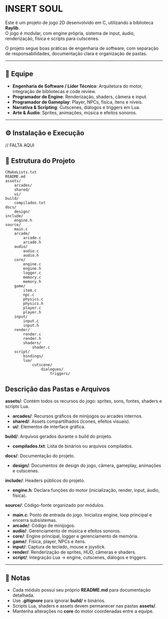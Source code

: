 # INSERT SOUL

Este é um projeto de jogo 2D desenvolvido em C, utilizando a biblioteca **Raylib**.  
O jogo é modular, com engine própria, sistema de input, áudio, renderização, física e scripts para cutscenes.  

O projeto segue boas práticas de engenharia de software, com separação de responsabilidades, documentação clara e organização de pastas.

---

## 👥 Equipe

- **Engenharia de Software / Líder Técnico**: Arquitetura do motor, integração de bibliotecas e code review.  
- **Programador de Engine**: Renderização, shaders, câmera e input.  
- **Programador de Gameplay**: Player, NPCs, física, itens e níveis.  
- **Narrativa & Scripting**: Cutscenes, diálogos e triggers em Lua.  
- **Arte & Áudio**: Sprites, animações, música e efeitos sonoros.

---

## ⚙️ Instalação e Execução

// FALTA AQUI


## 📂 Estrutura do Projeto
````
CMakeLists.txt
README.md
assets/
    arcades/
    shared/
    ui/
build/
    compilados.txt
docs/
    design/
include/
    engine.h
source/
    main.c
    arcade/
        arcade.c
        arcade.h
    audio/
        audio.c
        audio.h
    core/
        engine.c
        engine.h
        logger.c
        memory.c
        memory.h
    game/
        item.c
        npc.c
        physics.c
        physics.h
        player.c
        player.h
    input/
        input.c
        input.h
    render/
        render.c
        render.h
        shaders/
            shader.c
    script/
        bindings/
        lua/
            cutscene/
                dialogues/
                    triggers/

````

## Descrição das Pastas e Arquivos

**assets/**: Contém todos os recursos do jogo: sprites, sons, fontes, shaders e scripts Lua.  
- **arcades/**: Recursos gráficos de minijogos ou arcades internos.  
- **shared/**: Assets compartilhados (ícones, efeitos visuais).  
- **ui/**: Elementos de interface gráfica.

**build/**: Arquivos gerados durante o build do projeto.  
- **compilados.txt**: Lista de binários ou arquivos compilados.

**docs/**: Documentação do projeto.  
- **design/**: Documentos de design do jogo, câmera, gameplay, animações e cutscenes.

**include/**: Headers públicos do projeto.  
- **engine.h**: Declara funções do motor (inicialização, render, input, áudio, física).

**source/**: Código-fonte organizado por módulos.  
- **main.c**: Ponto de entrada do jogo. Inicializa engine, loop principal e encerra subsistemas.  
- **arcade/**: Código de minijogos.  
- **audio/**: Gerenciamento de música e efeitos sonoros.  
- **core/**: Engine principal, logger e gerenciamento de memória.  
- **game/**: Física, player, NPCs e itens.  
- **input/**: Captura de teclado, mouse e joystick.  
- **render/**: Renderização de sprites, HUD, câmeras e shaders.  
- **script/**: Integração Lua → engine, cutscenes, diálogos e triggers.

---

## 📌 Notas

- Cada módulo possui seu próprio **README.md** para documentação detalhada.  
- Use **.gitignore** para ignorar **build/** e binários.  
- Scripts Lua, shaders e assets devem permanecer nas pastas **assets/**.  
- Mantenha alterações no **core** do motor coordenadas entre a equipe.

